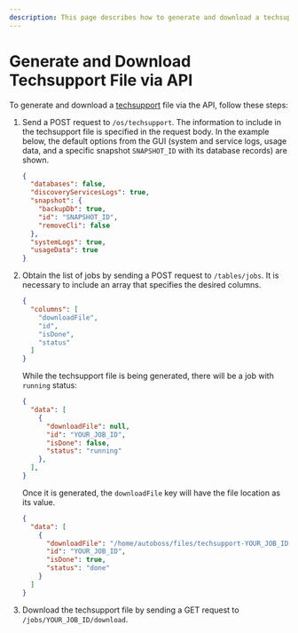 ```yaml
---
description: This page describes how to generate and download a techsupport file via the API.
---
```


# Generate and Download Techsupport File via API

To generate and download a [techsupport](../support/techsupport.md) file via the
API, follow these steps:

1. Send a POST request to `/os/techsupport`. The information to include in the
   techsupport file is specified in the request body. In the example below, the
   default options from the GUI (system and service logs, usage data, and a
   specific snapshot `SNAPSHOT_ID` with its database records) are shown.

   ```json
   {
     "databases": false,
     "discoveryServicesLogs": true,
     "snapshot": {
       "backupDb": true,
       "id": "SNAPSHOT_ID",
       "removeCli": false
     },
     "systemLogs": true,
     "usageData": true
   }
   ```

2. Obtain the list of jobs by sending a POST request to `/tables/jobs`. It is
   necessary to include an array that specifies the desired columns.

   ```json
   {
     "columns": [
       "downloadFile",
       "id",
       "isDone",
       "status"
     ]
   }
   ```

   While the techsupport file is being generated, there will be a job with
   `running` status:

   ```json
   {
     "data": [
       {
         "downloadFile": null,
         "id": "YOUR_JOB_ID",
         "isDone": false,
         "status": "running"
       },
     ],
   }
   ```

   Once it is generated, the `downloadFile` key will have the file location as
   its value.

   ```json
   {
     "data": [
       {
         "downloadFile": "/home/autoboss/files/techsupport-YOUR_JOB_ID.tar",
         "id": "YOUR_JOB_ID",
         "isDone": true,
         "status": "done"
       }
     ]
   }
   ```

3. Download the techsupport file by sending a GET request to
   `/jobs/YOUR_JOB_ID/download`.
